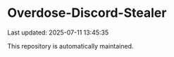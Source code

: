# Overdose-Discord-Stealer

Last updated: 2025-07-11 13:45:35

This repository is automatically maintained.
